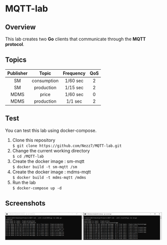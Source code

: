 # MQTT-lab
## Overview 
  This lab creates two **Go** clients that communicate through the **MQTT protocol**.
## Topics

| Publisher     | Topic         | Frequency | QoS|
|:-------------:|:-------------:|:-----:|:--:|
| SM            | consumption   | 1/60 sec |2|
| SM            | production    | 1/15 sec |2|
| MDMS          | price         | 1/60 sec |0|
| MDMS          | production    | 1/1 sec |2|
## Test
You can test this lab using docker-compose.
1. Clone this repository <br>
`$ git clone https://github.com/Nezz7/MQTT-lab.git`
2. Change the current working directory <br>
`$ cd /MQTT-lab`<br>
3. Create the docker image : sm-mqtt  <br>
`$ docker build -t sm-mqtt /sm`<br>
4. Create the docker image : mdms-mqtt  <br>
`$ docker build -t mdms-mqtt /mdms`<br>
5. Run the lab <br>
`$ docker-compose up -d`<br>


## Screenshots

![screenshot](https://github.com/Nezz7/MQTT-lab/blob/main/screenshot/screenshot.PNG)
